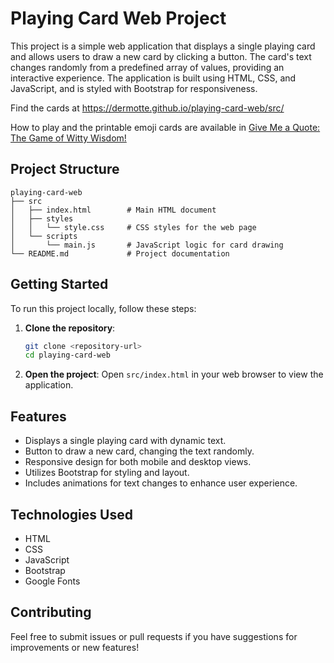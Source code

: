 # Playing Card Web Project

This project is a simple web application that displays a single playing card and allows users to draw a new card by clicking a button. The card's text changes randomly from a predefined array of values, providing an interactive experience. The application is built using HTML, CSS, and JavaScript, and is styled with Bootstrap for responsiveness.

Find the cards at https://dermotte.github.io/playing-card-web/src/

How to play and the printable emoji cards are available in [Give Me a Quote: The Game of Witty Wisdom!](docs/readme.md)

## Project Structure

```
playing-card-web
├── src
│   ├── index.html        # Main HTML document
│   ├── styles
│   │   └── style.css     # CSS styles for the web page
│   └── scripts
│       └── main.js       # JavaScript logic for card drawing
└── README.md             # Project documentation
```

## Getting Started

To run this project locally, follow these steps:

1. **Clone the repository**:
   ```bash
   git clone <repository-url>
   cd playing-card-web
   ```

2. **Open the project**:
   Open `src/index.html` in your web browser to view the application.

## Features

- Displays a single playing card with dynamic text.
- Button to draw a new card, changing the text randomly.
- Responsive design for both mobile and desktop views.
- Utilizes Bootstrap for styling and layout.
- Includes animations for text changes to enhance user experience.

## Technologies Used

- HTML
- CSS
- JavaScript
- Bootstrap
- Google Fonts

## Contributing

Feel free to submit issues or pull requests if you have suggestions for improvements or new features!